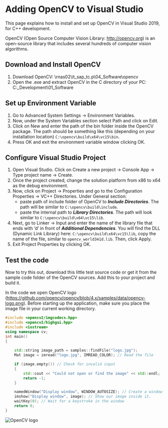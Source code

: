
# Adding OpenCV to Visual Studio

This page explains how to install and set up OpenCV in Visual Studio 2019, for C++ development.

OpenCV (Open Source Computer Vision Library: http://opencv.org) is an open-source library that includes several hundreds of computer vision algorithms.

## Download and Install OpenCV

1. Download OpenCV: \\rnas02\it_sap_tc.p\04_Software\opencv
2. Open the .exe and extract OpenCV in the  C directory of your PC: C:\_Development\01_Software

## Set up Environment Variable

1. Go to Advanced System Settings -> Environment Variables.
2. Now, under the System Variables section select Path and click on Edit.
3. Click on New and enter the path of the bin folder inside the OpenCV package. The path should be something like this (depending on your installation location) ```C:\opencv\build\x64\vc15\bin```.
4. Press OK and exit the environment variable window clicking OK.

## Configure Visual Studio Project

1. Open Visual Studio. Click on Create a new project -> Console App -> Type project name -> Create.
2. Once the project created, change the solution platform from x86 to x64 as the debug environment.
3. Now, click on Project -> Properties and go to the Configuration Properties -> VC++ Directories. Under General section:
    - paste path of include folder of OpenCV to ***Include Directories***. The path will be similar to ```C:\opencv\build\include```.   
    - paste the internal path to ***Library Directories***. The path will look similar to ```C:\opencv\build\x64\vc15\lib```.
4. Next, go to Linker -> Input and enter the name of the library file that ends with ‘d’ in front of ***Additional Dependencies***. You will find the DLL (Dynamic Link Library) here: ```C:\opencv\build\x64\vc15\lib```, copy the name of the file, similar to ```opencv_world341d.lib```. Then, click Apply.
5. Exit Project Properties by clicking OK.

## Test the code

Now to try this out, download this little test source code or get it from the sample code folder of the OpenCV sources. Add this to your project and build it. 

In the code we open OpenCV logo (https://github.com/opencv/opencv/blob/4.x/samples/data/opencv-logo.png). Before starting up the application, make sure you place the image file in your current working directory. 

```c++
#include <opencv2/imgcodecs.hpp>
#include <opencv2/highgui.hpp>
#include <iostream>
using namespace cv;
int main()
{
 
    std::string image_path = samples::findFile("logo.jpg");
    Mat image = imread("logo.jpg", IMREAD_COLOR); // Read the file

    if (image.empty()) // Check for invalid input
    {
        std::cout << "Could not open or find the image" << std::endl;
        return -1;
    }

    namedWindow("Display window", WINDOW_AUTOSIZE); // Create a window for display.
    imshow("Display window", image); // Show our image inside it.
    waitKey(0); // Wait for a keystroke in the window
    return 0;
}
```

![OpenCV logo](https://raw.githubusercontent.com/opencv/opencv/4.x/samples/data/opencv-logo.png)
